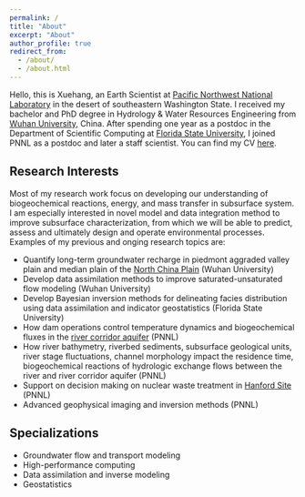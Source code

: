 ```yaml
---
permalink: /
title: "About"
excerpt: "About"
author_profile: true
redirect_from: 
  - /about/
  - /about.html
---
```


Hello, this is Xuehang, an Earth Scientist at [Pacific Northwest National Laboratory](https://hydrology.pnnl.gov/) in the desert of southeastern Washington State. I received my bachelor and  PhD degree in Hydrology & Water Resources Engineering from [Wuhan University](https://www.whu.edu.cn), China. After spending one year as a postdoc in the Department of Scientific Computing at [Florida State University](https://www.fsu.edu/), I joined PNNL as a postdoc and later a staff scientist. You can find my CV [here](/files/cv.pdf).  
## Research Interests ##
<!-- Subsurface is one of the most understudied part in Earth system -->
Most of my research work focus on developing our understanding of biogeochemical reactions, energy, and mass transfer in subsurface system. I am especially interested in novel model and data integration method to improve subsurface characterization, from which we will be able to predict, assess and ultimately design and operate environmental processes. Examples of my previous and onging research topics are:  
- Quantify long-term groundwater recharge in piedmont aggraded valley plain and median plain of the [North China Plain](https://en.wikipedia.org/wiki/North_China_Plain) (Wuhan University)
- Develop data assimilation methods to improve saturated-unsaturated flow modeling (Wuhan University)
- Develop Bayesian inversion methods for delineating facies distribution using data assimilation and indicator geostatistics (Florida State University)
- How dam operations control temperature dynamics and biogeochemical fluxes in the [river corridor aquifer](https://sbrsfa.pnnl.gov/) (PNNL)
- How river bathymetry, riverbed sediments, subsurface geological units, river stage fluctuations, channel morphology impact the residence time, biogeochemical reactions of hydrologic exchange flows between the river and river corridor aquifer (PNNL)
- Support on decision making on nuclear waste treatment in [Hanford Site](https://www.hanford.gov/) (PNNL)
- Advanced geophysical imaging and inversion methods (PNNL)

## Specializations ##
- Groundwater flow and transport modeling  
- High-performance computing  
- Data assimilation and inverse modeling  
- Geostatistics

<!-- ## Areas I ## -->
<!-- - Geophysical inversion -->
<!-- - Reactive transport modeling -->

<!-- Since joining PNNL in 2015, he developed reactive transport models and particle tracking algorithms to study interactions between surface water and groundwater, integrated Bayesian data assimilation techniques and geostatistics tools to characterize heterogeneous aquifer properties in the Hanford 300 Area, and evaluated containments transport in DOE Hanford site with field data and numerical simulations. Dr. Song aims to advance the studies of hyporheic zone hydrological, thermal and biogeochemical processes through multi-scale models and data integration approaches. -->


<!-- For site content, there is one markdown file for each type of content, which are stored in directories like _publications, _talks, _posts, _teaching, or _pages. For example, each talk is a markdown file in the [_talks directory](https://github.com/academicpages/academicpages.github.io/tree/master/_talks). At the top of each markdown file is structured data in YAML about the talk, which the theme will parse to do lots of cool stuff. The same structured data about a talk is used to generate the list of talks on the [Talks page](https://academicpages.github.io/talks), each [individual page](https://academicpages.github.io/talks/2012-03-01-talk-1) for specific talks, the talks section for the [CV page](https://academicpages.github.io/cv), and the [map of places you've given a talk](https://academicpages.github.io/talkmap.html) (if you run this [python file](https://github.com/academicpages/academicpages.github.io/blob/master/talkmap.py) or [Jupyter notebook](https://github.com/academicpages/academicpages.github.io/blob/master/talkmap.ipynb), which creates the HTML for the map based on the contents of the _talks directory). -->

<!-- **Markdown generator** -->

<!-- I have also created [a set of Jupyter notebooks](https://github.com/academicpages/academicpages.github.io/tree/master/markdown_generator -->
<!-- ) that converts a CSV containing structured data about talks or presentations into individual markdown files that will be properly formatted for the academicpages template. The sample CSVs in that directory are the ones I used to create my own personal website at stuartgeiger.com. My usual workflow is that I keep a spreadsheet of my publications and talks, then run the code in these notebooks to generate the markdown files, then commit and push them to the GitHub repository. -->

<!-- How to edit your site's GitHub repository -->
<!-- ------ -->
<!-- Many people use a git client to create files on their local computer and then push them to GitHub's servers. If you are not familiar with git, you can directly edit these configuration and markdown files directly in the github.com interface. Navigate to a file (like [this one](https://github.com/academicpages/academicpages.github.io/blob/master/_talks/2012-03-01-talk-1.md) and click the pencil icon in the top right of the content preview (to the right of the "Raw | Blame | History" buttons). You can delete a file by clicking the trashcan icon to the right of the pencil icon. You can also create new files or upload files by navigating to a directory and clicking the "Create new file" or "Upload files" buttons.  -->

<!-- Example: editing a markdown file for a talk -->
<!-- ![Editing a markdown file for a talk](/images/editing-talk.png) -->

<!-- For more info -->
<!-- ------ -->
<!-- More info about configuring academicpages can be found in [the guide](https://academicpages.github.io/markdown/). The [guides for the Minimal Mistakes theme](https://mmistakes.github.io/minimal-mistakes/docs/configuration/) (which this theme was forked from) might also be helpful. -->


